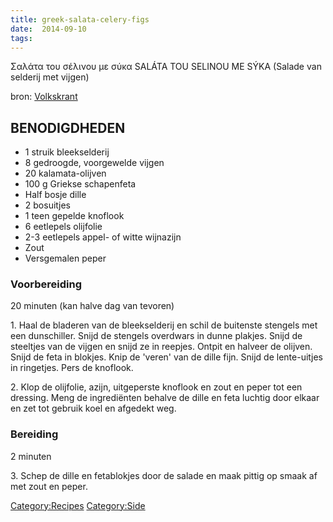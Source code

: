 ```yaml
---
title: greek-salata-celery-figs
date:  2014-09-10
tags:
---
```

Σαλάτα του σέλινου με σύκα SALÁTA TOU SELINOU ME SÝKA (Salade van
selderij met vijgen)

bron:
[Volkskrant](http://www.volkskrant.nl/vk/nl/2672/Wetenschap-Gezondheid/article/detail/3094503/2011/12/26/Inspiratie-nodig-voor-vanavond-Zie-hier-het-kerstmenu-van-de-Volkskrant.dhtml)

BENODIGDHEDEN
-------------

-   1 struik bleekselderij
-   8 gedroogde, voorgewelde vijgen
-   20 kalamata-olijven
-   100 g Griekse schapenfeta
-   Half bosje dille
-   2 bosuitjes
-   1 teen gepelde knoflook
-   6 eetlepels olijfolie
-   2-3 eetlepels appel- of witte wijnazijn
-   Zout
-   Versgemalen peper

### Voorbereiding

20 minuten (kan halve dag van tevoren)

1\. Haal de bladeren van de bleekselderij en schil de buitenste stengels
met een dunschiller. Snijd de stengels overdwars in dunne plakjes. Snijd
de steeltjes van de vijgen en snijd ze in reepjes. Ontpit en halveer de
olijven. Snijd de feta in blokjes. Knip de 'veren' van de dille fijn.
Snijd de lente-uitjes in ringetjes. Pers de knoflook.

2\. Klop de olijfolie, azijn, uitgeperste knoflook en zout en peper tot
een dressing. Meng de ingrediënten behalve de dille en feta luchtig door
elkaar en zet tot gebruik koel en afgedekt weg.

### Bereiding

2 minuten

3\. Schep de dille en fetablokjes door de salade en maak pittig op smaak
af met zout en peper.

<Category:Recipes> <Category:Side>

